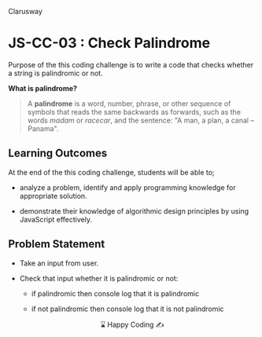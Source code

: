 <p>Clarusway<img align="right"
  src="https://secure.meetupstatic.com/photos/event/3/1/b/9/600_488352729.jpeg"  width="15px"></p>

# JS-CC-03 : Check Palindrome

Purpose of the this coding challenge is to write a code that checks whether a string is palindromic or not.

**What is palindrome?**

> A **palindrome** is a word, number, phrase, or other sequence of symbols that reads the same backwards as forwards, such as the words *madam* or *racecar*, and the sentence: "A man, a plan, a canal – Panama".


## Learning Outcomes

At the end of the this coding challenge, students will be able to;

- analyze a problem, identify and apply programming knowledge for appropriate solution.

- demonstrate their knowledge of algorithmic design principles by using JavaScript effectively.

## Problem Statement

- Take an input from user. 

- Check that input whether it is palindromic or not:
  - if palindromic then console log that it is palindromic

  - if not palindromic then console log that it is not palindromic


<center> ⌛ Happy Coding  ✍ </center>

